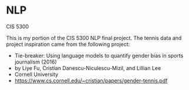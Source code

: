 # NLP
CIS 5300

This is my portion of the CIS 5300 NLP final project. The tennis data and project inspiration came from the following project:
- Tie-breaker: Using language models to quantify gender bias in sports journalism (2016)
- by Liye Fu, Cristian Danescu-Niculescu-Mizil, and Lillian Lee
- Cornell University
- https://www.cs.cornell.edu/~cristian/papers/gender-tennis.pdf

  

